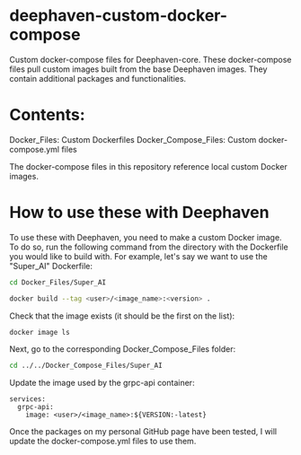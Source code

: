 # deephaven-custom-docker-compose

Custom docker-compose files for Deephaven-core.  These docker-compose files pull custom images built from the base Deephaven images.  They contain additional packages and functionalities.

# Contents:

Docker_Files: Custom Dockerfiles
Docker_Compose_Files: Custom docker-compose.yml files

The docker-compose files in this repository reference local custom Docker images.

# How to use these with Deephaven

To use these with Deephaven, you need to make a custom Docker image.  To do so, run the following command from the directory with the Dockerfile you would like to build with.  For example, let's say we want to use the "Super_AI" Dockerfile:

```bash
cd Docker_Files/Super_AI

docker build --tag <user>/<image_name>:<version> .
```

Check that the image exists (it should be the first on the list):

```bash
docker image ls
```

Next, go to the corresponding Docker_Compose_Files folder:

```bash
cd ../../Docker_Compose_Files/Super_AI
```

Update the image used by the grpc-api container:

```
services:
  grpc-api:
    image: <user>/<image_name>:${VERSION:-latest}
```

Once the packages on my personal GitHub page have been tested, I will update the docker-compose.yml files to use them.
